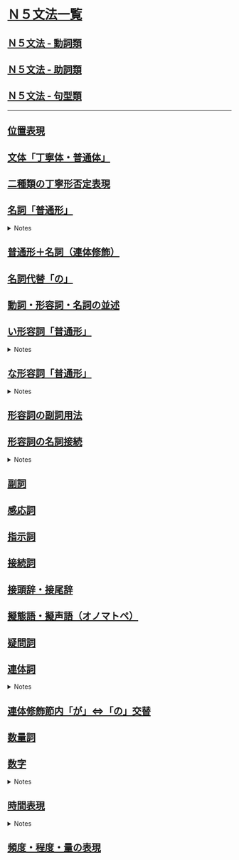 # [Ｎ５文法一覧](https://www.youtube.com/playlist?list=PLynCeSdpMqxD4OJHjNB3QkmfzfD7B_s67)

## [Ｎ５文法 - 動詞類](N5_grammar_verbs.md)
## [Ｎ５文法 - 助詞類](N5_grammar_particles.md)
## [Ｎ５文法 - 句型類](N5_grammar_sentence.md)

---

## [位置表現](https://youtu.be/VhGUps4dn3Y)


## [文体「丁寧体・普通体」](https://youtu.be/u5YluISdV9s)

## [二種類の丁寧形否定表現](https://youtu.be/SUGleiQ4Z8s)

## [名詞「普通形」](https://youtu.be/dlqTPC91x1E)

<details><summary markdown="span">Notes</summary>

- 普通型是指在日文中，隨著對方身份的不同，說話的方式也會相應改變。
- 例如，當你第一次與陌生人或客戶交談，或在公司裡說話時，可能需要使用比較正式的說法，這就是丁寧型。
- 當你和家人或朋友交談時，就不需要那麼正式的說法，這就是普通型。
- 因此，初學者可能會經常聽到「です/じゃありません」這樣的說法。
- 然而，在連續的日文對話中，人們通常會使用比較隨意的說法，更像是和家人或朋友聊天，因此比較少用到「です/じゃありません」這樣的語言形式。
- 當然，在與日本人交流時，我建議你們首先學習丁寧型的說法。當你第一次與日本人見面時，應該使用丁寧型的說法。
- 當日本人告訴你們你們很熟悉了，不必那麼客氣時，你們就可以使用普通型的說法。

||丁寧|普通|
|--|--|--|
|現在肯定|学生`です`|学生`だ`|
|現在否定|学生`じゃありません`|学生`じゃない`|
|過去肯定|学生`でした|学生`だった`|
|過去否定|学生`じゃありませんでした`|学生`じゃなかった`|

- 其實，這個變化完全跟形容詞的普通型變化一樣，因此變化形式包括「だ」、「じゃない」、「だった」和「じゃなかった」。基本上，形容詞也是這樣變化的。
- 如果以單詞為單位來看，可以分為丁寧型和普通型。而句子使用丁寧型、普通型則稱為丁寧體或普通體。
- 使用丁寧型/體時，語氣比較正式。而當與家人朋友交談時，則不需要那麼正式，可以使用普通型/體。
- 以上是以名詞結尾的句子，從丁寧體到普通體的變化，整個會話的文體都變得比較坦白、比較客氣的說法。

||丁寧|普通|
|--|--|--|
|現在肯定|明日の天氣は雨てす。|明日の天氣は雨`だ`|
|現在否定|私は會社員じゃありません。|私は會社員`じゃない`|
|過去肯定|三年前、私はここの教師てした。|三年前、私はここの教師`だった`|
|過去否定|大昔、日本の首都は東京じゃありませんでした。|大昔、日本の首都は東京。`じゃなかった`|

除了以上提到的文型，還有很多普通型的用法。

- 疑問句: 如果使用普通體，就不需要使用「です」，也不需要用表示疑問的「か」。如果要在書信中表達，還需要加上一個問號。

||丁寧|普通|
|--|--|--|
|疑問句|今日は金曜日ですか。|今日は金曜日?|

- 「～とき」（～的時候）用於問什麼時候，前面可以是動詞、名詞，都可能接受普通型，例如「我以前是學生的時候，經常在這家店吃午餐」。
- 「～でしょう？」表示確認的語氣，例如「山田先生是單身吧？」這些文型中也會用到普通型。


[例文](https://youtu.be/dlqTPC91x1E?t=559)

### **父は高校の教師だ**

Eng: "My father is a high school teacher."

| Word | Romaji | Role | Meaning |
| --- | --- | --- | --- |
| 父 | chi-chi | Subject | father |
| は | wa | Particle | topic marker |
| 高校 | kou-kou | Adjective | high school |
| の | no | Particle | possession marker |
| 教師 | kyou-shi | Predicate | teacher |
| だ | da | Copula | the plain form of the copula "to be" |


### **彼女は独身じゃない。もう結婚している。**

Eng: "She is not single. She's already married."

| Word | Romaji | Role | Meaning |
| --- | --- | --- | --- |
| 彼女 | ka-no-jo | Subject | she, girlfriend |
| は | wa | Particle | topic marker |
| 独身 | do-kushin | Noun | single |
| じゃない | ja-nai | Negation | negative form of the copula だ (da) |
| もう | mo-u | Adverb | already |
| 結婚している | kek-kon-shi-te-i-ru | Predicate | present continuous form of the verb 結婚する (kekkon suru, "to marry") |

### **先週沖縄へ行った。しかし、滞在中ずっと雨だった。**

Eng: "I went to Okinawa last week. However, it rained throughout my stay."

| Word | Romaji | Role | Meaning |
| --- | --- | --- | --- |
| 先週 | sen-shuu | Noun | last week |
| 沖縄 | o-ki-na-wa | Noun | Okinawa |
| へ | e | Particle | marks direction to which action is done |
| 行った | i-ku-tta | Predicate | past tense of the verb 行く (i-ku, "to go") |
| しかし | shi-ka-shi | Conjunction | however |
| 滞在中 | tai-zai-chuu | Noun | stay / during the stay |
| ずっと | zu-tto | Adverb | continuously |
| 雨 | a-me | Noun | rain |
| だった | da-tta | Predicate | past tense of the copula だ (da) |

### **福袋の中身は私が欲しい物じゃなかった。**

Eng: "The contents of the lucky bag weren't what I wanted."

| Word | Romaji | Role | Meaning |
| --- | --- | --- | --- |
| 福袋 | fu-kubu-ku-ro | Subject | lucky bag |
| の | no | Particle | indicates possession or description |
| 中身 | na-ka-mi | Object | contents |
| は | wa | Particle | topic marker |
| 私 | wa-ta-shi | Subject | I, me |
| が | ga | Particle | marks the subject of the sentence |
| 欲しい | ho-shi-i | Adjective | wanted, desired |
| 物 | mo-no | Object | thing |
| じゃなかった | ja-na-ka-tta | Predicate | negative past tense of the copula verb だ (da) to indicate "was not" |

[会話](https://youtu.be/dlqTPC91x1E?t=589)

### **今度、出張でブラジルへ行くよ。**

Eng: "I'm going to Brazil on a business trip next time."

| Word | Romaji | Role | Meaning |
| --- | --- | --- | --- |
| 今度 | kon-do | Noun | next time |
| 、 | 、 | Particle | separates elements in the sentence |
| 出張 | shu-chou | Noun | business trip |
| で | de | Particle | indicates the means or location |
| ブラジル | bu-ra-ji-ru | Noun | Brazil |
| へ | e | Particle | indicates the destination of the action |
| 行く | i-ku | Verb | to go |
| よ | yo | Particle | indicates emphasis or assertion |

### **へえ。ブラジルの言葉はスペイン語？**

Eng: "Oh, is the language of Brazil Spanish?"

| Word | Romaji | Role | Meaning |
| --- | --- | --- | --- |
| へえ | he-e | Interjection | "Oh" or "I see" |
| 。 | 。 | Symbol | End of sentence |
| ブラジル | bu-ra-ji-ru | Subject | Brazil |
| の | no | Particle | Indicates possession or association |
| 言葉 | ko-to-ba | Subject | Language |
| は | wa | Particle | Marks the topic of the sentence |
| スペイン語 | su-pe-i-n-go | Object | Spanish language |
| ？ | ？ | Symbol | Question mark, indicates a question |

### **いや、スペイン語じゃない。ポルトガル語だよ。**

Eng: "No, it's not Spanish. It's Portuguese."

| Word | Romaji | Role | Meaning |
| --- | --- | --- | --- |
| いや | i-ya | Interjection | no |
| スペイン語 | su-pe-i-n-go | Noun | Spanish language |
| じゃない | ja-nai | Negative form of copula | isn't |
| ポルトガル語 | po-ru-to-ga-ru-go | Noun | Portuguese language |
| だ | da | Copula | is |
| よ | yo | Particle | emphasis, assertion |

### **そうか。出張、がんばってね。**

Eng: "Oh I see. Good luck on your business trip."

| Word | Romaji | Role | Meaning |
| --- | --- | --- | --- |
| そうか | sou ka | Interjection | "Oh I see" |
| 出張 | shu-chou | Noun | business trip |
| がんばって | gan-bat-te | Verb | do your best |
| ね | ne | Particle | sentence-ending particle for emphasis or seeking agreement |

</summary></details>


## [普通形＋名詞（連体修飾）](https://youtu.be/fuNoYEBG-Bw)


## [名詞代替「の」](https://youtu.be/y5cmsp1XBks)

## [動詞・形容詞・名詞の並述](https://youtu.be/J80cLZHYUuc)

## [い形容詞「普通形」](https://youtu.be/rKQWoxJvzrE)

<details><summary markdown="span">Notes</summary>

- 普通型就是比較坦白的說法的時候，就是用到普通型。 い行形容詞的丁寧型改變成普通型是非常簡單，就是不講“です”就好。
- 所謂比較坦白的時候，就像是跟朋友跟家人講話的時候。丁寧型的話很禮貌，但是有一點人跟人的心理上的距離比較有一點遠的感覺。那很親近的關係的話不用那麼客氣，用普通型來對話就好。
- 所以譬如說： 現在肯定丁寧型：「このラーメンは美味しい`です`」，這個拉麪很好吃，這個是比較有禮貌的說法。那朋友之間家人之間講話就是「このラーメンは美味しい」這樣子講就好。

||丁寧形|普通形|
|--|--|--|
|現在肯定|おいしい`です`|おいしい|
|現在否定|おいしくない`です`|おいしくない|
|過去肯定|おいしかった`です`|おいしかった|
|過去否定|おいしくなかった`です`|おいしくなかった|

普通型的用處不一定這些，還有有一些文型式就是用到普通型的，像：

**～とき　～的時候**

- 眠いとき、コーヒーを飲みます。想睡覺的時候喝咖啡，那這個「眠いです」會去掉「です」變成普通形的形式。

**～でしょう？　～對不對**

- 表示對方確認的時候，要跟對方確認一些內容的時候用這個「でしょう」對不對的時候。
- 北海道寒かったでしょう？北海道很冷對不對？有一個人去北海道玩，然後回來了，我問他北海道很冷對不對？那就是因爲已經去回來了，所以過去的事情我問「北海道寒かった」過去肯定型「でしょう」對不對，用的是普通型。

</summary></details>


## [な形容詞「普通形」](https://youtu.be/ckd01Su3YNY)

<details><summary markdown="span">Notes</summary>

||丁寧形|普通形|
|--|--|--|
|現在肯定|靜か`です`|靜か`だ`|
|現在否定|靜か`じゃありません`|靜か`じゃない`|
|過去肯定|靜か`でした`|靜か`だった`|
|過去否定|靜か`じゃありませんでした`|靜か`じゃなかった`|


- 像之前介紹的動詞和い形容詞一樣，普通型是一種坦白、親近的對話口氣，適用於與家人、朋友的會話中，無需客氣。
- 普通形的現在肯定形[だ]的部分並不一定出現，如在疑問句中，可以直接去掉だ，例如「今週の土曜日は暇ですか？」可以寫成「今週の土曜日は暇？」而不必加上だ。

- 除了與家人和朋友的對話之外，還有一些特定的文型需要使用普通形。例如

**～とき　～的時候**

- 「元気だった時、よく山に登りました」，表示「我健康的時候，常常去爬山」。

**～でしょう？　～對不對**

- 「中村さんは歌が`上手`でしょう？」表示「中村小姐很會唱歌對不對？」這時要使用「上手でしょう？」而不是加上だ。


</summary></details>


## [形容詞の副詞用法](https://youtu.be/neY8weBna98)

## [形容詞の名詞接続](https://youtu.be/G-WeQQwGgyo)

<details><summary markdown="span">Notes</summary>

日文的形容詞有兩種：一種是い形容詞，另一種是な形容詞。

い形容詞是以い結尾的形容詞，當修飾名詞時直接加在後面。

- 例如：高い山（高的山）。

而な形容詞的尾巴不固定，需要在後面加上な再接名詞。

- 例如：静かな町（安靜的小鎮）。

此外，在日語中，當名詞要修飾另一個名詞時，會使用の。但注意的是，の只用於名詞接名詞，而不用於形容詞接名詞的情況。

- 例如：日本語の本（日文的書）。

</summary></details>


## [副詞](https://youtu.be/4uuRpPKbxYM)
## [感応詞](https://youtu.be/yTM-G1xa63Q)
## [指示詞](https://youtu.be/oLFV9NVepJs)
## [接続詞](https://youtu.be/bjcSp93qvhs)
## [接頭辞・接尾辞](https://youtu.be/qVEqeNEPpqA)
## [擬態語・擬声語（オノマトペ）](https://youtu.be/VvUwbqtzI0U)
## [疑問詞](https://youtu.be/Ff_Ca_WGZDA)

## [連体詞](https://youtu.be/Tg7rIpkBiPA)

<details><summary markdown="span">Notes</summary>

|連體詞(A)|名詞(B)|
|--|--|
|修飾|被修飾|


- 連體詞是日文中的一種詞性，數量很少，專門用來修飾名詞。
- 當連體詞出現時，一定會與名詞一起出現，相當於中文中的「什麼樣的」名詞。
- 為什麼叫做連體詞呢？在日文中，它連接著「體言」，也就是名詞的意思。因此，這個連接名詞的詞性就叫做連體詞。

- 指示詞中有些也是連體詞，例如「こんな、そんな、あんな、どんな、この、その、あの、どの」。
  - 雖然它們是指示詞，但在詞性上屬於連體詞，這些指示詞一定會與名詞一起出現，不能單獨使用
  - 例如「こんな人」（這樣的人）、「この本」（這本書）、「どんな人」（什麼樣的人）、「この傘」（這把傘）。

- 基本上，名詞的前方直接出現連體詞佔大多數，但有時候中間還有一些其他詞也有可能出現
  - 例如「その赤い傘を見せてください」（請讓我看那把紅色的雨傘）。
  - 在這個例子中，「見せてください」的意思是「請讓我看」，實際上連體詞「その」修飾的是「傘」這個名詞的部分。

- 初學時需要注意的連體詞包括
  - 「ほんの」（一點點的）、
  - 「大きな」（大大的）、
  - 「小さな」（小小的）、
  - 「おかしな」（可笑的奇怪的）、
  - 「ある」（某一個、某一點、某一個人的某）、
  - 「大した」（了不起很厲害的，常與否定形式一起出現，後面接名詞，表示「這樣子不怎麼」的意思也常用這個詞）。

- 舉個例子：
  - 「これ`ほんの`気持ちです。どうぞ。」（這是一點點的心意，請收下。）
  - 「山田さんは`おかしな`服装をしています。」（山田先生穿著很可笑的服裝。）

- 形容詞和連體詞有何不同？大家應該聽過「小さい」和「大きい」這兩個詞，它們是形容詞的一種形式。此外，還有連體詞「小さな」和「大きな」的形式。

1. 「小さい」可以獨立使用，但人們不會說「小さ`な`です」，因為連體詞必須與名詞搭配使用。

2. 此外，形容詞有變化形式，例如否定形「小さくない」（不小）和過去形「小さかった」（變小了），但不會出現「小さ`な`ない」或「小さ`な`かった」這樣的連體詞變化形式。

- 另外，形容詞可以接在名詞後面，例如「小さい子供」（小孩子），這是形容詞接在名詞後的情況。而連體詞也可以接在名詞後面，例如「小さな子供」（小小的孩子），這是連體詞接在名詞後的情況。

這兩者之間的區別是什麼？實際上，這個區別非常微妙。舉個例子：

- 「私は大きな夢があります」（我有一個很大的夢）
  - 在表達比較抽象的內容時，通常使用連體詞，例如這個句子中的「大きな」表示比較抽象的大小。
  - 但在具體大小的情況下，使用連體詞也沒有錯，只是連體詞在抽象的情況下更常用。
- 「もう少し`大きい`靴はありませんか」（有沒有更大一點的鞋子？）
  - 例如在試穿時，如果尺寸不合適，就會詢問是否有更大一點的鞋子。
  - 在具體大小的情況下使用形容詞，例如這個句子中的「もう少し大きい」表示大小不合，需要更大的鞋子，這是形容詞的情況。
- 這兩者之間的區別其實非常微妙，具體使用哪種詞形取決於抽象或具體的表達需要。

</summary></details>



## [連体修飾節内「が」⇔「の」交替](https://youtu.be/3hC8yIxB_aY)

## [数量詞](https://youtu.be/_CBGGYQ-M40)

## [数字](https://youtu.be/3fqzAjezi2k)

<details><summary markdown="span">Notes</summary>

在日語中，每個數字有時候有多種發音，或是有促音變化等。

- 零的發音有兩種。一種是「ゼロ」，就是英文的「zero」，另一種是「れい」，就是中文的漢字「零」的發音。
  - 在較年長的人中，比較常用「れい」這種發音。
  - 但在深夜零點的時候，例如深夜0時15分，大部分人會念「れい」，很少人念「ゼロ」。
  - 但我覺得念「zero」的人越來越多，所以這邊寫兩種發音。
- 然後注意一下4「よん」的發音。如果有放數量詞，例如「四元」、「4年級」等，數量詞的開頭發音如果是「あ行」或「ね行」，4的發音就變成「よ」。所以這個是為了讓發音更加順口。
- 再來是0、4、7、9有「少數的發音」。這是指比較少用的發音。
  - 當把數字個別念，例如公車的號碼、房間號碼、或是像台灣的101大樓等，這時候遇到0479就會用少用發音。
- 例如，101大樓可以念成「いち `まる` いち ビル」，306房間可以念成「さん `まる`ろく」。其中的「まる」的意思是「圈圈/丸」，就是比較少用的0的說法。
- 然後，這個4的「し」的發音真的很少用。比較像快速念1234的「いち に さん し」，所以有人會念「し」，但其他的時候真的很少出現。例如四月的時候，「四月」這樣子念，其他時候真的很少出現這種發音。
- 七的少用用法「しち」也是很少用。主要用在「七月」、「十七號」、「七時」等部分。但7分鐘的話還是用「ななふん」，所以要注意。
- 九的少用用法「く」也是
- 日語中存在一種復古的發音，稱為中古音。中古音源自中文，而不同於現代日語中的一、二、三、四聲，它包含平聲、上聲、去聲和入聲，且有些音很短，類似於台語中促音的發音。

||常用發音|少用發音|復古發音|復古運用時機|回かい|冊さつ|點てん|杯はい|
|---|---|---|--|--|--|--|--|--|
|0|ゼロ れい | まる ||||
|1|いち|  |いっ|か　さ　た　は|いっかい|いっさつ|いってん|いっぱい|
|2|に|  |||
|3|さん|  |||
|4|よん（よ）|し  |||
|5|ご|  |||
|6|ろく|  |ろっ|か　＿　＿　は|ろっかい|`ろく`さつ|`ろく`てん|ろっぱい|
|7|なな|しち|||
|8|はち|  |はっ|か　さ　た　は|はっかい|はっさつ|はってん|はっぱい|
|9|きゅう| く|||
|10|じゅう|  |じゅっ（じっ）|か　さ　た　は|じゅっかい|じゅっさつ|じゅってん|じゅっぱい|


</summary></details>

## [時間表現](https://youtu.be/QRyu_Yud0gs)

<details><summary markdown="span">Notes</summary>

日語中文數字的發音，一般使用自古以來的日本念法或從中國轉來的數字念法。由於現代社會的共同使用，這兩種念法的部分會產生特別之處。

- [中文轉來的數字發音](https://youtu.be/QRyu_Yud0gs?t=156)，是「1: いち、2: に、3: さん、4: し、5: ご、6: ろく、7: しち、8: はち、9: きゅう or く、10: じゅう」。
- [日文傳統的數字發音](https://youtu.be/QRyu_Yud0gs?t=191)，是「1: ひ、2: ふ、3: み、4: よ、5: いつ、6: む、7: なな、8: や、9: ここの、10: とお」。

![](imgs/number_chi_jp.JPG)


基本上跟隨中國傳來的數字發音的有...

![](imgs/chi_time_num.JPG)

- [月](https://youtu.be/QRyu_Yud0gs?t=30): 基本上跟隨中國傳來的數字發音
  - 特別注意: 4 (しがつ) [不念よ], 7（しちがつ）[不念なな], 9（くがつ）[不念きゅう]

- [小時](https://youtu.be/QRyu_Yud0gs?t=577)
- [分](https://youtu.be/QRyu_Yud0gs?t=662)
  - 同數字規則，後面是は行1 6 8 10會有促音變化

1-10 日比較接近古音

- [幾日](https://youtu.be/QRyu_Yud0gs?t=335)
- 大致上 1-10「日」的表現法跟日本古來音相同，但1號的發音卻與眾不同。
  - 這是因為源自日語的關係。月初的日語念法為「つきたち（月立）」，其中「たち」意為開始。
  - 例如「立冬」即指冬季的開始。
  - 而一個月的開始則被稱為「ついたち」，由「月立」轉化而來。
  - 因此，一號的發音不是從數字而來，而是源自「一個月的開始」的意思，讀作「ついたち」。
  - 2-10日大致上參照古音。 2: ふつか、3: みっか、4: よっか、5: いつか、6: むいか、7: なのか、8: ようか(8與古音比較不同)、9: ここのか、10: とおか。
- 11 之後回到中國傳來的數字規則

![](imgs/day.JPG)


- [星期/曜日](https://youtu.be/QRyu_Yud0gs?t=470)
![](imgs/weekday.JPG)


[例文](https://youtu.be/QRyu_Yud0gs?t=794)

### **今日は2020年3月13日、金曜日です。**

Eng: "Today is Friday, March 13, 2020."

| Word | Romaji | Role | Meaning |
| --- | --- | --- | --- |
| 今日 | kyoo | Subject | today |
| は | wa | Particle | marks the subject of the sentence |
| 2020年3月13日 | nii-sen-ni-jyuu-nen san-gatsu juu-san-nichi | Subject | March 13, 2020 |
| 、| 、| Particle | separates the date from the day of the week |
| 金曜日 | kin-yoo-bi | Predicate | Friday |
| です | desu | Copula | to be (polite) |

### **東京は夜の7時です。ニューヨークは今何時ですか。**

Eng: "It's 7 PM in Tokyo. What time is it now in New York?"

| Word | Romaji | Role | Meaning |
| --- | --- | --- | --- |
| 東京 | tou-kyou | Subject | Tokyo |
| は | wa | Particle | topic marker particle |
| 夜 | yoru | Noun | night |
| の | no | Particle | possessive particle |
| 7時 | shichi-ji | Noun | 7 o'clock |
| です | desu | Verb | to be |
| ニューヨーク | nyuu-yooku | Subject | New York |
| は | wa | Particle | topic marker particle |
| 今 | ima | Adverb | now |
| 何時 | nan-ji | Noun | what time |
| ですか | desu ka | Verb | to be (question form) |

### **私は毎朝8時に起きます。**

Eng: "I wake up at 8 o'clock every morning."

| Word | Romaji | Role | Meaning |
| --- | --- | --- | --- |
| 私 | wa-ta-shi | Subject | I |
| は | wa | Particle | topic particle |
| 毎朝 | mai-asa | Noun | every morning |
| 8時 | ha-ji | Noun | 8 o'clock |
| に | ni | Particle | marks the time when the action occurs |
| 起きます | o-ki-masu | Predicate | present tense of the verb 起きる (o-ki-ru, "to wake up") |

### **学校の授業は9時半から16時50分までです。**

Eng: "School classes are from 9:30 to 16:50."

| Word | Romaji | Role | Meaning |
| --- | --- | --- | --- |
| 学校 | ga-kou | Subject | school |
| の | no | Particle | indicates possession |
| 授業 | ju-gyou | Object | class/lesson |
| は | wa | Particle | marks the topic of the sentence |
| 9時半 | ku-ji-han | Object | 9:30 |
| から | kara | Particle | indicates starting point |
| 16時50分 | ju-roku-ji-go-juppun | Object | 16:50 |
| まで | ma-de | Particle | indicates end point |
| です | desu | Copula | to be verb indicating politeness |



[会話](https://youtu.be/QRyu_Yud0gs?t=828)

### **明日は何時に来ましょうか。**

Eng: "What time shall we come tomorrow?"

| Word | Romaji | Role | Meaning |
| --- | --- | --- | --- |
| 明日 | ashita | Noun | tomorrow |
| は | wa | Particle | topic marker |
| 何時 | nan-ji | Noun | what time |
| に | ni | Particle | indicates time |
| 来ましょうか | ki-ma-shou-ka | Predicate | polite expression for "shall we come" (stem of the verb 来る (ku-ru, "to come") + auxiliary verb ましょう (ma-shou) for suggestion or invitation + question particle か (ka)) |

### **発表会は10時ですから、発表会が始まる前に**

Eng: "The presentation is at 10 o'clock, so before the presentation starts"

| Word | Romaji | Role | Meaning |
| --- | --- | --- | --- |
| 発表会 | hap-pyou-kai | Subject | presentation, announcement meeting |
| は | wa | Particle | marks the topic of the sentence |
| 10時 | juu-ji | Noun | 10 o'clock |
| ですから | desu-kara | Conjunction | because, so |
| 発表会が始まる | hap-pyou-kai ga ha-ji-ma-ru | Predicate | the presentation starts |
| 前に | mae-ni | Adverb | before |

### **来てください。**

| Word | Romaji | Role | Meaning |
| --- | --- | --- | --- |
| 来て | ki-te | Predicate | the te-form of the verb 来る (ku-ru, "to come") |
| ください | ku-da-sai | Suffix | a request, similar to "please" in English |

### **わかりました。じゃ、10時10分前にここへ来ますね。**

Eng: "Understood. I'll come here by 10:10 then."

| Word | Romaji | Role | Meaning |
| --- | --- | --- | --- |
| わかりました | wa-ka-ri-ma-shi-ta | Predicate | past tense of the verb 分かる (wa-ka-ru, "to understand") |
| じゃ | ja | Particle | a contracted form of では (de-wa), meaning "then" or "in that case" |
| 10時10分前に | ju-u-ji-tou-juu-fun-mae-ni | Adverbial phrase | "before 10:10" |
| ここへ | ko-ko-e | Particle | "here" (to this place) |
| 来ます | ki-ma-su | Predicate | future tense of the verb 来る (ku-ru, "to come") |
| ね | ne | Particle | a sentence-ending particle used to seek agreement or confirmation |


### **はい。お願いします。**

Eng: "Yes. Please."

| Word | Romaji | Role | Meaning |
| --- | --- | --- | --- |
| はい | ha-i | Particle | an affirmative response, "yes" |
| お願いします | o-ne-gai-shi-masu | Predicate | a polite expression of request, "please" |

</summary></details>





## [頻度・程度・量の表現](https://youtu.be/x32zi7cGVQg)
